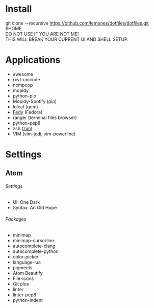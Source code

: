 # Install
git clone --recursive https://github.com/lemones/dotfiles/dotfiles.git $HOME  
DO NOT USE IF YOU ARE NOT ME!  
THIS WILL BREAK YOUR CURRENT UI AND SHELL SETUP.

# Applications
*  awesome
*  rxvt-unicode
*  ncmpcpp
*  mopidy
*  python-pip
*  Mopidy-Spotify (pip)
*  lolcat (gem)
*  [Fedy](https://github.com/folkswithhats/fedy) (Fedora)
* ranger (terminal files browser)
* python-pep8
* zsh ([zim](https://github.com/Eriner/zim))
* VIM (vim-jedi, vim-powerline)

# Settings

Atom
------
###### Settings
*    UI:     One Dark
*    Syntax: An Old Hope

###### Packages
*    minimap
*    minimap-cursorline
*    autocomplete-clang
*    autocomplete-python
*    color-picker
*    language-lua
*    pigments
*    Atom Beautify
*    File-icons
*    Git plus
*    linter
*    linter-pep8
*    python-indent

